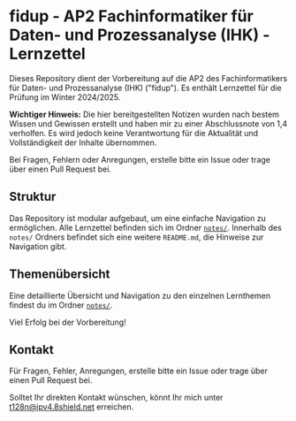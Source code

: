 # fidup - AP2 Fachinformatiker für Daten- und Prozessanalyse (IHK) - Lernzettel

Dieses Repository dient der Vorbereitung auf die AP2 des Fachinformatikers für Daten- und Prozessanalyse (IHK) ("fidup"). Es enthält Lernzettel für die Prüfung im Winter 2024/2025.

**Wichtiger Hinweis:** Die hier bereitgestellten Notizen wurden nach bestem Wissen und Gewissen erstellt und haben mir zu einer Abschlussnote von 1,4 verholfen. Es wird jedoch keine Verantwortung für die Aktualität und Vollständigkeit der Inhalte übernommen.

Bei Fragen, Fehlern oder Anregungen, erstelle bitte ein Issue oder trage über einen Pull Request bei.

## Struktur

Das Repository ist modular aufgebaut, um eine einfache Navigation zu ermöglichen. Alle Lernzettel befinden sich im Ordner [`notes/`](./notes/).
Innerhalb des `notes/` Ordners befindet sich eine weitere `README.md`, die Hinweise zur Navigation gibt.

## Themenübersicht

Eine detaillierte Übersicht und Navigation zu den einzelnen Lernthemen findest du im Ordner [`notes/`](./notes/).


Viel Erfolg bei der Vorbereitung! 

## Kontakt

Für Fragen, Fehler, Anregungen, erstelle bitte ein Issue oder trage über einen Pull Request bei.

Solltet Ihr direkten Kontakt wünschen, könnt Ihr mich unter [t128n@ipv4.8shield.net](mailto:t128n@ipv4.8shield.net) erreichen.